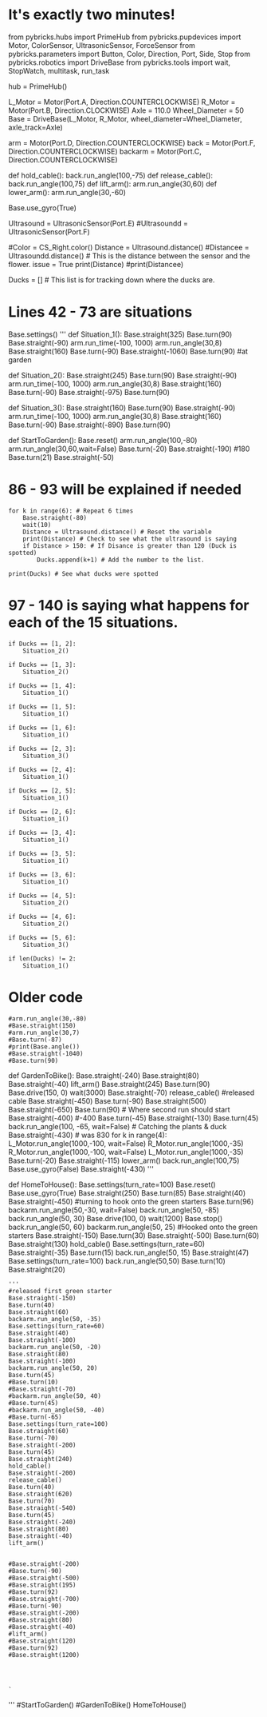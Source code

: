 # It's exactly two minutes!

from pybricks.hubs import PrimeHub
from pybricks.pupdevices import Motor, ColorSensor, UltrasonicSensor, ForceSensor
from pybricks.parameters import Button, Color, Direction, Port, Side, Stop
from pybricks.robotics import DriveBase
from pybricks.tools import wait, StopWatch, multitask, run_task



hub = PrimeHub()

L_Motor = Motor(Port.A, Direction.COUNTERCLOCKWISE)
R_Motor = Motor(Port.B, Direction.CLOCKWISE)
Axle = 110.0
Wheel_Diameter = 50
Base = DriveBase(L_Motor, R_Motor, wheel_diameter=Wheel_Diameter, axle_track=Axle)

arm = Motor(Port.D, Direction.COUNTERCLOCKWISE)
back = Motor(Port.F, Direction.COUNTERCLOCKWISE)
backarm = Motor(Port.C, Direction.COUNTERCLOCKWISE)

def hold_cable():
    back.run_angle(100,-75)
def release_cable():
    back.run_angle(100,75)
def lift_arm():
    arm.run_angle(30,60)
def lower_arm():
    arm.run_angle(30,-60)

Base.use_gyro(True)

Ultrasound = UltrasonicSensor(Port.E)
#Ultrasoundd = UltrasonicSensor(Port.F)


#Color = CS_Right.color()
Distance = Ultrasound.distance()
#Distancee = Ultrasoundd.distance() # This is the distance between the sensor and the flower.
issue = True
print(Distance)
#print(Distancee)

Ducks = [] # This list is for tracking down where the ducks are.

# Lines 42 - 73 are situations

Base.settings()
'''
def Situation_1():
    Base.straight(325)
    Base.turn(90)
    Base.straight(-90)
    arm.run_time(-100, 1000)
    arm.run_angle(30,8)
    Base.straight(160)
    Base.turn(-90)
    Base.straight(-1060)
    Base.turn(90)
    #at garden

def Situation_2():
    Base.straight(245)
    Base.turn(90)
    Base.straight(-90)
    arm.run_time(-100, 1000)
    arm.run_angle(30,8)
    Base.straight(160)
    Base.turn(-90)
    Base.straight(-975)
    Base.turn(90)

def Situation_3():
    Base.straight(160)
    Base.turn(90)
    Base.straight(-90)
    arm.run_time(-100, 1000)
    arm.run_angle(30,8)
    Base.straight(160)
    Base.turn(-90)
    Base.straight(-890)
    Base.turn(90)

def StartToGarden():
    Base.reset()
    arm.run_angle(100,-80)
    arm.run_angle(30,60,wait=False)
    Base.turn(-20)
    Base.straight(-190) #180
    Base.turn(21)
    Base.straight(-50)

# 86 - 93 will be explained if needed

    for k in range(6): # Repeat 6 times
        Base.straight(-80)
        wait(10)
        Distance = Ultrasound.distance() # Reset the variable
        print(Distance) # Check to see what the ultrasound is saying
        if Distance > 150: # If Disance is greater than 120 (Duck is spotted)
            Ducks.append(k+1) # Add the number to the list.
    
    print(Ducks) # See what ducks were spotted

# 97 - 140 is saying what happens for each of the 15 situations.

    if Ducks == [1, 2]:
        Situation_2()

    if Ducks == [1, 3]:
        Situation_2()

    if Ducks == [1, 4]:
        Situation_1()

    if Ducks == [1, 5]:
        Situation_1()

    if Ducks == [1, 6]:
        Situation_1()

    if Ducks == [2, 3]:
        Situation_3()

    if Ducks == [2, 4]:
        Situation_1()

    if Ducks == [2, 5]:
        Situation_1()

    if Ducks == [2, 6]:
        Situation_1()

    if Ducks == [3, 4]:
        Situation_1()

    if Ducks == [3, 5]:
        Situation_1()

    if Ducks == [3, 6]:
        Situation_1()

    if Ducks == [4, 5]:
        Situation_2()

    if Ducks == [4, 6]:
        Situation_2()

    if Ducks == [5, 6]:
        Situation_3()
    
    if len(Ducks) != 2:
        Situation_1()

# Older code

    #arm.run_angle(30,-80)
    #Base.straight(150)
    #arm.run_angle(30,7)
    #Base.turn(-87)
    #print(Base.angle())
    #Base.straight(-1040)
    #Base.turn(90)


def GardenToBike():
    Base.straight(-240)
    Base.straight(80)
    Base.straight(-40)
    lift_arm()
    Base.straight(245)
    Base.turn(90)
    Base.drive(150, 0)
    wait(3000)
    Base.straight(-70)
    release_cable()
    #released cable
    Base.straight(-450)
    Base.turn(-90)
    Base.straight(500)
    Base.straight(-650)
    Base.turn(90)
    # Where second run should start
    Base.straight(-400) #-400
    Base.turn(-45)
    Base.straight(-130)
    Base.turn(45)
    back.run_angle(100, -65, wait=False)
    # Catching the plants & duck
    Base.straight(-430) # was 830
    for k in range(4):
        L_Motor.run_angle(1000,-100, wait=False)
        R_Motor.run_angle(1000,-35)
        R_Motor.run_angle(1000,-100, wait=False)
        L_Motor.run_angle(1000,-35)
    Base.turn(-20)
    Base.straight(-115)
    lower_arm()
    back.run_angle(100,75)
    Base.use_gyro(False)
    Base.straight(-430)
'''

def HomeToHouse():
    Base.settings(turn_rate=100)
    Base.reset()
    Base.use_gyro(True)
    Base.straight(250)
    Base.turn(85)
    Base.straight(40)
    Base.straight(-450)
    #turning to hook onto the green starters
    Base.turn(96)
    backarm.run_angle(50,-30, wait=False)
    back.run_angle(50, -85)
    back.run_angle(50, 30)
    Base.drive(100, 0)
    wait(1200)
    Base.stop()
    back.run_angle(50, 60)
    backarm.run_angle(50, 25)
    #Hooked onto the green starters
    Base.straight(-150)
    Base.turn(30)
    Base.straight(-500)
    Base.turn(60)
    Base.straight(130)
    hold_cable()
    Base.settings(turn_rate=60)
    Base.straight(-35)
    Base.turn(15)
    back.run_angle(50, 15)
    Base.straight(47)
    Base.settings(turn_rate=100)
    back.run_angle(50,50)
    Base.turn(10)
    Base.straight(20)
    
    '''
    #released first green starter
    Base.straight(-150)
    Base.turn(40)
    Base.straight(60)
    backarm.run_angle(50, -35)
    Base.settings(turn_rate=60)
    Base.straight(40)
    Base.straight(-100)
    backarm.run_angle(50, -20)
    Base.straight(80)
    Base.straight(-100)
    backarm.run_angle(50, 20)
    Base.turn(45)
    #Base.turn(10)
    #Base.straight(-70)
    #backarm.run_angle(50, 40)
    #Base.turn(45)
    #backarm.run_angle(50, -40)
    #Base.turn(-65)
    Base.settings(turn_rate=100)
    Base.straight(60)
    Base.turn(-70)
    Base.straight(-200)
    Base.turn(45)
    Base.straight(240)
    hold_cable()
    Base.straight(-200)
    release_cable()
    Base.turn(40)
    Base.straight(620)
    Base.turn(70)
    Base.straight(-540)
    Base.turn(45)
    Base.straight(-240)
    Base.straight(80)
    Base.straight(-40)
    lift_arm()


    #Base.straight(-200)
    #Base.turn(-90)
    #Base.straight(-500)
    #Base.straight(195)
    #Base.turn(92)
    #Base.straight(-700)
    #Base.turn(-90)
    #Base.straight(-200)
    #Base.straight(80)
    #Base.straight(-40)
    #lift_arm()
    #Base.straight(120)
    #Base.turn(92)
    #Base.straight(1200)




    `
'''
#StartToGarden()
#GardenToBike()
HomeToHouse()
